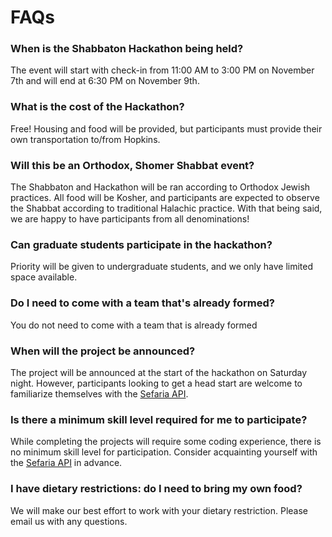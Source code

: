 # FAQs

### When is the Shabbaton Hackathon being held?  
The event will start with check-in from 11:00 AM to 3:00 PM on November 7th and will end at 6:30 PM on November 9th.

### What is the cost of the Hackathon?
Free! Housing and food will be provided, but participants must provide their own transportation to/from Hopkins.

### Will this be an Orthodox, Shomer Shabbat event?
The Shabbaton and Hackathon will be ran according to Orthodox Jewish practices. All food will be Kosher, and participants are expected to observe the Shabbat according to traditional Halachic practice. With that being said, we are happy to have participants from all denominations!

### Can graduate students participate in the hackathon?
Priority will be given to undergraduate students, and we only have limited space available. 

### Do I need to come with a team that's already formed?
You do not need to come with a team that is already formed

### When will the project be announced?  
The project will be announced at the start of the hackathon on Saturday night. However, participants looking to get a head start are welcome to familiarize themselves with the [Sefaria API](https://developers.sefaria.org/reference/getting-started).

### Is there a minimum skill level required for me to participate?  
While completing the projects will require some coding experience, there is no minimum skill level for participation. Consider acquainting yourself with the [Sefaria API](https://developers.sefaria.org/reference/getting-started) in advance.

### I have dietary restrictions: do I need to bring my own food?
We will make our best effort to work with your dietary restriction. Please email us with any questions.